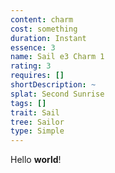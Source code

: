 ```yaml
---
content: charm
cost: something
duration: Instant
essence: 3
name: Sail e3 Charm 1
rating: 3
requires: []
shortDescription: ~
splat: Second Sunrise
tags: []
trait: Sail
tree: Sailor
type: Simple
---
```


Hello **world**!
